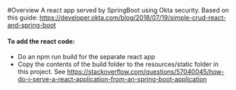 #Overview
A react app served by SpringBoot using Okta security.
Based on this guide:
https://developer.okta.com/blog/2018/07/19/simple-crud-react-and-spring-boot

#### To add the react code:
* Do an npm run build for the separate react app
* Copy the contents of the build folder to the resources/static folder in this project. See https://stackoverflow.com/questions/57040045/how-do-i-serve-a-react-application-from-an-spring-boot-application


